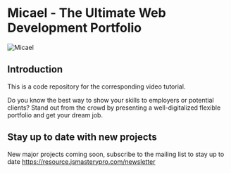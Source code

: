 # Micael - The Ultimate Web Development Portfolio

![Micael](https://i.ibb.co/fHPM38q/image.png)

## Introduction

This is a code repository for the corresponding video tutorial.

Do you know the best way to show your skills to employers or potential clients? Stand out from the crowd by presenting a well-digitalized flexible portfolio and get your dream job.

## Stay up to date with new projects

New major projects coming soon, subscribe to the mailing list to stay up to date https://resource.jsmasterypro.com/newsletter
